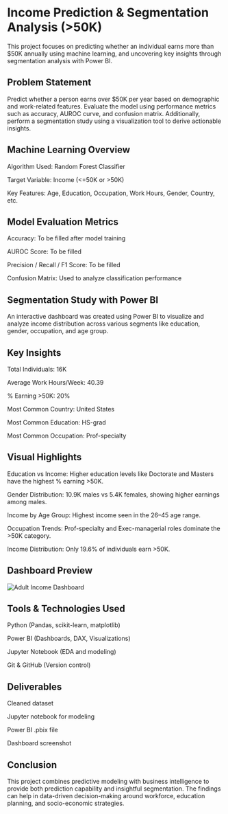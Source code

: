 # Income Prediction & Segmentation Analysis (>50K)
This project focuses on predicting whether an individual earns more than $50K annually using machine learning, and uncovering key insights through segmentation analysis with Power BI.

## Problem Statement
Predict whether a person earns over $50K per year based on demographic and work-related features. Evaluate the model using performance metrics such as accuracy, AUROC curve, and confusion matrix. Additionally, perform a segmentation study using a visualization tool to derive actionable insights.

## Machine Learning Overview
Algorithm Used: Random Forest Classifier

Target Variable: Income (<=50K or >50K)

Key Features: Age, Education, Occupation, Work Hours, Gender, Country, etc.

## Model Evaluation Metrics
Accuracy: To be filled after model training

AUROC Score: To be filled

Precision / Recall / F1 Score: To be filled

Confusion Matrix: Used to analyze classification performance

## Segmentation Study with Power BI
An interactive dashboard was created using Power BI to visualize and analyze income distribution across various segments like education, gender, occupation, and age group.

## Key Insights
Total Individuals: 16K

Average Work Hours/Week: 40.39

% Earning >50K: 20%

Most Common Country: United States

Most Common Education: HS-grad

Most Common Occupation: Prof-specialty

## Visual Highlights
Education vs Income: Higher education levels like Doctorate and Masters have the highest % earning >50K.

Gender Distribution: 10.9K males vs 5.4K females, showing higher earnings among males.

Income by Age Group: Highest income seen in the 26–45 age range.

Occupation Trends: Prof-specialty and Exec-managerial roles dominate the >50K category.

Income Distribution: Only 19.6% of individuals earn >50K.

##  Dashboard Preview

![Adult Income Dashboard](assets/income-dashboard.jpg)

## Tools & Technologies Used
Python (Pandas, scikit-learn, matplotlib)

Power BI (Dashboards, DAX, Visualizations)

Jupyter Notebook (EDA and modeling)

Git & GitHub (Version control)

## Deliverables
Cleaned dataset

Jupyter notebook for modeling

Power BI .pbix file

Dashboard screenshot

## Conclusion
This project combines predictive modeling with business intelligence to provide both prediction capability and insightful segmentation. The findings can help in data-driven decision-making around workforce, education planning, and socio-economic strategies.
